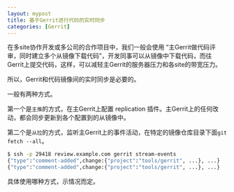 ```yaml
---
layout: mypost
title: 基于Gerrit进行代码的实时同步
categories: [Gerrit]
---
```


在多site协作开发或多公司的合作项目中，我们一般会使用 “主Gerrit做代码评审，同时建立多个从镜像下载代码”，开发同事可以从镜像中下载代码，而往Gerrit上提交代码，这样，可以减轻主Gerrit的服务器压力和各site的带宽压力。

所以，Gerrit和代码镜像间的实时同步是必要的。

一般有两种方式。

第一个是`主推`的方式，在主Gerrit上配置 replication 插件。主Gerrit上的任何改动，都会同步更新到各个配置到的从镜像中。

第二个是`从拉`的方式，监听主Gerrit上的事件活动，在特定的镜像仓库目录下面`git fetch --all`。

```bash
$ ssh -p 29418 review.example.com gerrit stream-events
{"type":"comment-added",change:{"project":"tools/gerrit", ...}, ...}
{"type":"comment-added",change:{"project":"tools/gerrit", ...}, ...}
```

具体使用哪种方式，示情况而定。
